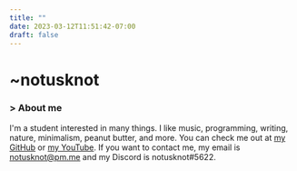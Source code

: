 ```yaml
---
title: ""
date: 2023-03-12T11:51:42-07:00
draft: false
---
```

<div class="info">

# ~notusknot

### \> About me

I'm a student interested in many things. 
I like music, programming, writing, nature, minimalism, peanut butter, and more. 
You can check me out at [my GitHub](https://github.com/notusknot/) or [my YouTube](https://www.youtube.com/channel/UCqnqXkgOfsniZ-_V2Fup4sw). 
If you want to contact me, my email is [notusknot@pm.me](mailto:notusk%6Eo%74@pm.m%65) and my Discord is notusknot#5622.

</div>
